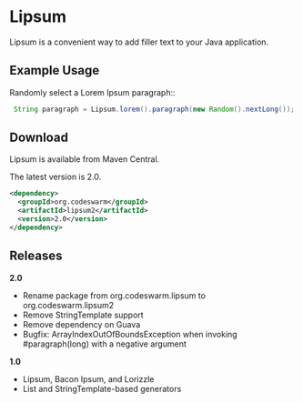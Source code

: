 Lipsum
======

Lipsum is a convenient way to add filler text to your Java application.

Example Usage
-------------

Randomly select a Lorem Ipsum paragraph::

```java
 String paragraph = Lipsum.lorem().paragraph(new Random().nextLong());
```

Download
--------

Lipsum is available from Maven Central.

The latest version is 2.0.

```xml
<dependency>
  <groupId>org.codeswarm</groupId>
  <artifactId>lipsum2</artifactId>
  <version>2.0</version>
</dependency>
```

Releases
--------

**2.0**
* Rename package from org.codeswarm.lipsum to org.codeswarm.lipsum2
* Remove StringTemplate support
* Remove dependency on Guava
* Bugfix: ArrayIndexOutOfBoundsException when invoking #paragraph(long) with a negative argument

**1.0**
* Lipsum, Bacon Ipsum, and Lorizzle
* List and StringTemplate-based generators
